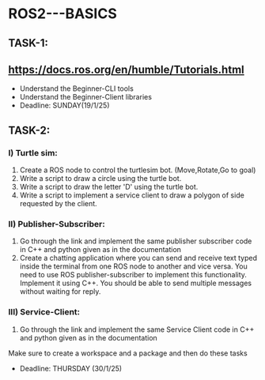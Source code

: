 # ROS2---BASICS
## TASK-1:
## https://docs.ros.org/en/humble/Tutorials.html
- Understand the Beginner-CLI tools
- Understand the Beginner-Client libraries
- Deadline: SUNDAY(19/1/25)
## TASK-2: 
### I) Turtle sim:
1) Create a ROS node to control the turtlesim bot. (Move,Rotate,Go to goal)
2) Write a script to draw a circle using the turtle bot.
3) Write a script to draw the letter 'D' using the turtle bot.
4) Write a script to implement a service client to draw a polygon of side requested by the client.
### II) Publisher-Subscriber:
1) Go through the link and implement the same publisher subscriber code in C++ and python given as in the documentation
2) Create a chatting application where you can send and receive text typed inside the terminal from one ROS node to another and vice versa.
You need to use ROS publisher-subscriber to implement this functionality.
Implement it using C++.
You should be able to send multiple messages without waiting for reply.
### III) Service-Client:
1) Go through the link and implement the same Service Client code in C++ and python given as in the documentation

Make sure to create a workspace and a package and then do these tasks
- Deadline: THURSDAY (30/1/25)
